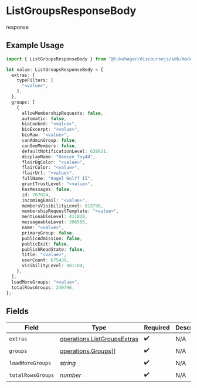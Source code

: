 # ListGroupsResponseBody

response

## Example Usage

```typescript
import { ListGroupsResponseBody } from "@lukehagar/discoursejs/sdk/models/operations";

let value: ListGroupsResponseBody = {
  extras: {
    typeFilters: [
      "<value>",
    ],
  },
  groups: [
    {
      allowMembershipRequests: false,
      automatic: false,
      bioCooked: "<value>",
      bioExcerpt: "<value>",
      bioRaw: "<value>",
      canAdminGroup: false,
      canSeeMembers: false,
      defaultNotificationLevel: 638921,
      displayName: "Damien_Toy44",
      flairBgColor: "<value>",
      flairColor: "<value>",
      flairUrl: "<value>",
      fullName: "Angel Wolff II",
      grantTrustLevel: "<value>",
      hasMessages: false,
      id: 767024,
      incomingEmail: "<value>",
      membersVisibilityLevel: 813798,
      membershipRequestTemplate: "<value>",
      mentionableLevel: 411820,
      messageableLevel: 396506,
      name: "<value>",
      primaryGroup: false,
      publicAdmission: false,
      publicExit: false,
      publishReadState: false,
      title: "<value>",
      userCount: 675439,
      visibilityLevel: 881104,
    },
  ],
  loadMoreGroups: "<value>",
  totalRowsGroups: 249796,
};
```

## Fields

| Field                                                                             | Type                                                                              | Required                                                                          | Description                                                                       |
| --------------------------------------------------------------------------------- | --------------------------------------------------------------------------------- | --------------------------------------------------------------------------------- | --------------------------------------------------------------------------------- |
| `extras`                                                                          | [operations.ListGroupsExtras](../../../sdk/models/operations/listgroupsextras.md) | :heavy_check_mark:                                                                | N/A                                                                               |
| `groups`                                                                          | [operations.Groups](../../../sdk/models/operations/groups.md)[]                   | :heavy_check_mark:                                                                | N/A                                                                               |
| `loadMoreGroups`                                                                  | *string*                                                                          | :heavy_check_mark:                                                                | N/A                                                                               |
| `totalRowsGroups`                                                                 | *number*                                                                          | :heavy_check_mark:                                                                | N/A                                                                               |